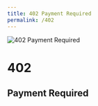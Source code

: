 ```yaml
---
title: 402 Payment Required
permalink: /402
---
```

<div class="status-page-container">
<div>
    <img src="http://i.imgur.com/Z2IgKOL.jpg" alt="402 Payment Required" />
    <h1>402</h1>
    <h2>Payment Required</h2>
</div>
</div>
